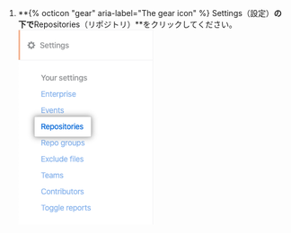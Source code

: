1. **{% octicon "gear" aria-label="The gear icon" %} Settings（設定）**の下で**Repositories（リポジトリ）**をクリックしてください。 ![[Repositories] タブ](/assets/images/help/insights/repositories-tab.png)
